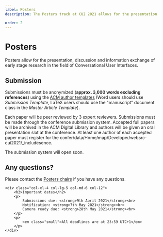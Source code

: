```yaml
---
label: Posters
description: The Posters track at CUI 2021 allows for the presentation, discussion and information exchange of early stage research in the field of Conversational User Interfaces.

order: 2
---
```


# Posters

Posters allow for the presentation, discussion and information exchange of early stage research in the field of Conversational User Interfaces.

<div class="row">
	<div class="col-xl-8 col-lg-7 col-md-6 col-12">
		<h2>Submission</h2>
		<p>
			Submissions must be anonymized (<strong>approx. 3,000 words excluding references</strong>) using the <a href="https://www.acm.org/publications/taps/word-template-workflow#h-2.-the-workflow-and-templates" title="ACM template information">ACM author templates</a> (Word users should use <em>Submission Template</em>, LaTeX users should use the "manuscript" document class in the <em>Master Article Template</em>).
		</p>
		<p>
			Each paper will be peer reviewed by 3 expert reviewers. Submissions must be made through the conference submission system. Accepted full papers will be archived in the ACM Digital Library and authors will be given an oral presentation slot at the conference. At least one author of each accepted paper must register for the confer/data/Home/map/Developer/websrc-cui2021/_includesence.
		</p>
		<p>
			The submission system will open soon.
		</p>
		<h2>Any questions?</h2>
		<p>
			Please contact the <a href="https://spamty.eu/show/v6/441/18e22f25057ccf7fc13fb77c/" title="Retrieve the email address for the Posters chairs">Posters chairs</a> if you have any questions.
		</p>
	</div>

	<div class="col-xl-4 col-lg-5 col-md-6 col-12">
		<h2>Important dates</h2>
		<p>
			Submissions due: <strong>9th April 2021</strong><br>
			Notification: <strong>7th May 2021</strong><br>
			Camera ready due: <strong>28th May 2021</strong><br>
		</p>
		<p>
			<em class="small">All deadlines are at 23:59 UTC+1</em>
		</p>
	</div>
</div>